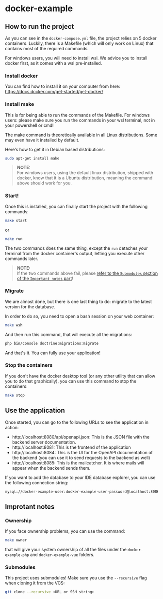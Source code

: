 # docker-example

## How to run the project
As you can see in the `docker-compose.yml` file, the project relies on 5 docker containers.
Luckily, there is a Makefile (which will only work on Linux) that contains most of the required commands.

For windows users, you will need to install wsl. We advice you to install docker first, as it comes with a wsl pre-installed.

### Install docker
You can find how to install it on your computer from here: https://docs.docker.com/get-started/get-docker/

### Install make
This is for being able to run the commands of the Makefile. For windows users: please make sure you run the commands in your wsl terminal, not in your powershell or cmd!

The make command is theoretically available in all Linux distributions. Some may even have it installed by default.

Here's how to get it in Debian based distributions:
```sh
sudo apt-get install make
```

> **NOTE:**  
> For windows users, using the default linux distribution, shipped with docker, know that it is a Ubuntu distribution, meaning the command above should work for you.

### Start!
Once this is installed, you can finally start the project with the following commands:
```sh
make start
```

or

```sh
make run
```

The two commands does the same thing, except the `run` detaches your terminal from the docker container's output, letting
you execute other commands later.

> **NOTE:**  
> If the two commands above fail, please [refer to the `Submodules` section of the `Important notes` part](#submodules)!

### Migrate
We are almost done, but there is one last thing to do: migrate to the latest version for the database.

In order to do so, you need to open a bash session on your web container:
```sh
make wsh
```

And then run this command, that will execute all the migrations:
```sh
php bin/console doctrine:migrations:migrate
```

And that's it. You can fully use your application!

### Stop the containers
If you don't have the docker desktop tool (or any other utility that can allow you to do that graphically), you can use this command to stop the containers:
```sh
make stop
```

## Use the application
Once started, you can go to the following URLs to see the application in action:
- http://localhost:8080/api/openapi.json: This is the JSON file with the backend server documentation.
- http://localhost:8081: This is the frontend of the application
- http://localhost:8084: This is the UI for the OpenAPI documentation of the backend (you can use it to send requests to the backend as well)
- http://localhost:8085: This is the mailcatcher. It is where mails will appear when the backend sends them.

If you want to add the database to your IDE database explorer, you can use the following connection string:
```txt
mysql://docker-example-user:docker-example-user-password@localhost:8086/docker-example-db?charset=utf8mb4
```

## Improtant notes

### Ownership
If you face ownership problems, you can use the command:
```sh
make owner
```
that will give your system ownership of all the files under the `docker-example-php` and `docker-example-vue` folders.

### Submodules
This project uses submodules! Make sure you use the `--recursive` flag when cloning it from the VCS:
```sh
git clone --recursive <URL or SSH string>
```
